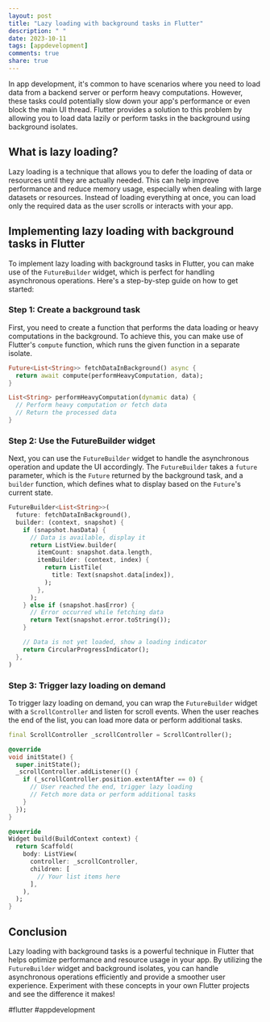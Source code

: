 ```yaml
---
layout: post
title: "Lazy loading with background tasks in Flutter"
description: " "
date: 2023-10-11
tags: [appdevelopment]
comments: true
share: true
---
```


In app development, it's common to have scenarios where you need to load data from a backend server or perform heavy computations. However, these tasks could potentially slow down your app's performance or even block the main UI thread. Flutter provides a solution to this problem by allowing you to load data lazily or perform tasks in the background using background isolates.

## What is lazy loading?

Lazy loading is a technique that allows you to defer the loading of data or resources until they are actually needed. This can help improve performance and reduce memory usage, especially when dealing with large datasets or resources. Instead of loading everything at once, you can load only the required data as the user scrolls or interacts with your app.

## Implementing lazy loading with background tasks in Flutter

To implement lazy loading with background tasks in Flutter, you can make use of the `FutureBuilder` widget, which is perfect for handling asynchronous operations. Here's a step-by-step guide on how to get started:

### Step 1: Create a background task

First, you need to create a function that performs the data loading or heavy computations in the background. To achieve this, you can make use of Flutter's `compute` function, which runs the given function in a separate isolate.

```dart
Future<List<String>> fetchDataInBackground() async {
  return await compute(performHeavyComputation, data);
}

List<String> performHeavyComputation(dynamic data) {
  // Perform heavy computation or fetch data
  // Return the processed data
}
```

### Step 2: Use the FutureBuilder widget

Next, you can use the `FutureBuilder` widget to handle the asynchronous operation and update the UI accordingly. The `FutureBuilder` takes a `future` parameter, which is the `Future` returned by the background task, and a `builder` function, which defines what to display based on the `Future`'s current state.

```dart
FutureBuilder<List<String>>(
  future: fetchDataInBackground(),
  builder: (context, snapshot) {
    if (snapshot.hasData) {
      // Data is available, display it
      return ListView.builder(
        itemCount: snapshot.data.length,
        itemBuilder: (context, index) {
          return ListTile(
            title: Text(snapshot.data[index]),
          );
        },
      );
    } else if (snapshot.hasError) {
      // Error occurred while fetching data
      return Text(snapshot.error.toString());
    }

    // Data is not yet loaded, show a loading indicator
    return CircularProgressIndicator();
  },
)
```

### Step 3: Trigger lazy loading on demand

To trigger lazy loading on demand, you can wrap the `FutureBuilder` widget with a `ScrollController` and listen for scroll events. When the user reaches the end of the list, you can load more data or perform additional tasks.

```dart
final ScrollController _scrollController = ScrollController();

@override
void initState() {
  super.initState();
  _scrollController.addListener(() {
    if (_scrollController.position.extentAfter == 0) {
      // User reached the end, trigger lazy loading
      // Fetch more data or perform additional tasks
    }
  });
}

@override
Widget build(BuildContext context) {
  return Scaffold(
    body: ListView(
      controller: _scrollController,
      children: [
        // Your list items here
      ],
    ),
  );
}
```

## Conclusion

Lazy loading with background tasks is a powerful technique in Flutter that helps optimize performance and resource usage in your app. By utilizing the `FutureBuilder` widget and background isolates, you can handle asynchronous operations efficiently and provide a smoother user experience. Experiment with these concepts in your own Flutter projects and see the difference it makes!

#flutter #appdevelopment